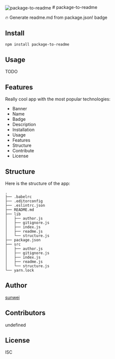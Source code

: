 <img src="http://www.eqfox.com/readme/banner/package-to-readme" alt="package-to-readme" align="center" />
# package-to-readme

🔥 Generate readme.md from package.json!
badge

## Install
```
npm install package-to-readme
```

## Usage
TODO

## Features
Really cool app with the most popular technologies:
* Banner
* Name
* Badge
* Description
* Installation
* Usage
* Features
* Structure
* Contribute
* License

## Structure
Here is the structure of the app:
```
.
├── .babelrc
├── .editorconfig
├── .eslintrc.json
├── README.md
├── lib
│   ├── author.js
│   ├── gitignore.js
│   ├── index.js
│   ├── readme.js
│   └── structure.js
├── package.json
├── src
│   ├── author.js
│   ├── gitignore.js
│   ├── index.js
│   ├── readme.js
│   └── structure.js
└── yarn.lock
```

## Author
[sunwei](http://www.eqfox.com)

## Contributors
undefined

## License
ISC
